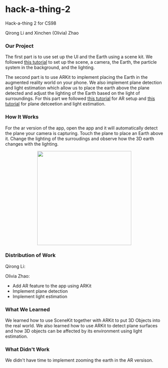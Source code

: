 # hack-a-thing-2

Hack-a-thing 2 for CS98

Qirong Li and Xinchen (Olivia) Zhao

### Our Project

The first part is to use set up the UI and the Earth using a scene kit. We  followed [this tutorial](https://www.youtube.com/watch?v=3rpNDENQgPM) to set up the scene, a camera, the Earth, the particle system in the background, and the lighting.

The second part is to use ARKit to implement placing the Earth in the augmented reality world on your phone. We also implement plane detection and light estimation which allow us to place the earth above the plane detected and adjust the lighting of the Earth based on the light of surroundings. For this part we followed [this tutorial](https://www.youtube.com/watch?v=4aIVHV5Q7a0) for AR setup and [this tutorial](https://www.youtube.com/watch?v=mkD5Jw-bLLs) for plane detceetion and light estimation.

### How It Works

For the ar version of the app, open the app and it will automatically detect the plane your camera is capturing. Touch the plane to place an Earth above it. Change the lighting of the surroudings and observe how the 3D earth changes with the lighting.

<div style="text-align:center">
<img src="IMG_3788.PNG" width="300">
 </div>

### Distribution of Work

Qirong Li:

Olivia Zhao: 
- Add AR feature to the app using ARKit
- Implement plane detection
- Implement light estimation

### What We Learned

We learned how to use SceneKit together with ARKit to put 3D Objects into the real world. We also learned how to use ARKit to detect plane surfaces and how 3D objects can be affected by its environment using light estimation.


### What Didn't Work

We didn't have time to implement zooming the earth in the AR versison.
